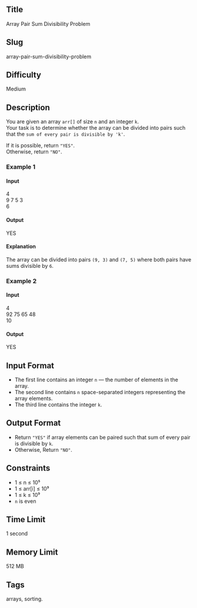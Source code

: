 ## Title

Array Pair Sum Divisibility Problem

## Slug

array-pair-sum-divisibility-problem

## Difficulty

Medium

## Description

You are given an array `arr[]` of size `n` and an integer `k`.  
Your task is to determine whether the array can be divided into pairs such that the `sum of every pair is divisible by 'k'`.

If it is possible, return `"YES"`.  
Otherwise, return `"NO"`.



### Example 1

#### Input
4  
9 7 5 3  
6

#### Output
YES

#### Explanation
The array can be divided into pairs `(9, 3)` and `(7, 5)` where both pairs have sums divisible by `6`.



### Example 2

#### Input
4  
92 75 65 48  
10

#### Output
YES


## Input Format

- The first line contains an integer `n` — the number of elements in the array.  
- The second line contains `n` space-separated integers representing the array elements.  
- The third line contains the integer `k`.



## Output Format

- Return `"YES"` if array elements can be paired such that sum of every pair is divisible by `k`.  
- Otherwise, Return `"NO"`.



## Constraints

- 1 ≤ n ≤ 10⁵  
- 1 ≤ arr[i] ≤ 10⁹  
- 1 ≤ k ≤ 10⁹  
- `n` is even



## Time Limit

1 second

## Memory Limit

512 MB



## Tags

arrays, sorting.
